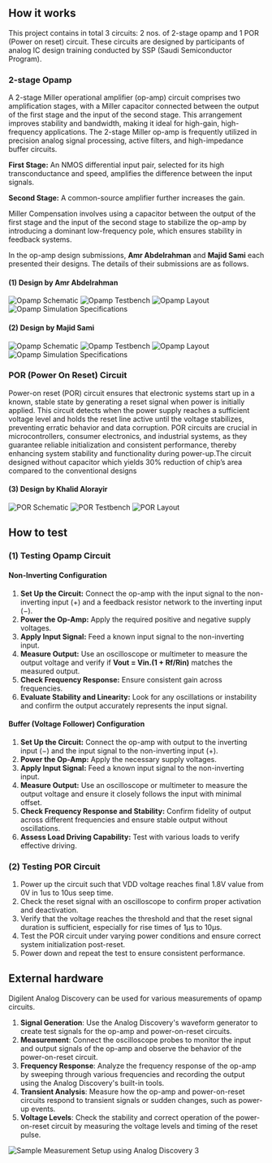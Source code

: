 <!---

This file is used to generate your project datasheet. Please fill in the information below and delete any unused
sections.

You can also include images in this folder and reference them in the markdown. Each image must be less than
512 kb in size, and the combined size of all images must be less than 1 MB.
-->

## How it works
This project contains in total 3 circuits: 2 nos. of 2-stage opamp and 1 POR (Power on reset) circuit. These circuits are  designed by participants of analog IC design training conducted by SSP (Saudi Semiconductor Program). 

### 2-stage Opamp
A 2-stage Miller operational amplifier (op-amp) circuit comprises two amplification stages, with a Miller capacitor connected between the output of the first stage and the input of the second stage. This arrangement improves stability and bandwidth, making it ideal for high-gain, high-frequency applications. The 2-stage Miller op-amp is frequently utilized in precision analog signal processing, active filters, and high-impedance buffer circuits.

**First Stage:** An NMOS differential input pair, selected for its high transconductance and speed, amplifies the difference between the input signals.

**Second Stage:** A common-source amplifier further increases the gain.

Miller Compensation involves using a capacitor between the output of the first stage and the input of the second stage to stabilize the op-amp by introducing a dominant low-frequency pole, which ensures stability in feedback systems.

In the op-amp design submissions, **Amr Abdelrahman** and **Majid Sami** each presented their designs. The details of their submissions are as follows.

#### (1) Design by Amr Abdelrahman
![Opamp Schematic](pic_opamp_sch.png "Opamp Schematic")
![Opamp Testbench](pic_opamp_testbench.png "Opamp Testbench")
![Opamp Layout](pic_opamp_layout.png "Opamp Layout")
![Opamp Simulation Specifications](pic_opamp_Specs.png "Opamp Simulation Specifications")

#### (2) Design by Majid Sami
![Opamp Schematic](pic1_opamp_sch.png "Opamp Schematic")
![Opamp Testbench](pic1_opamp_testbench.png "Opamp Testbench")
![Opamp Layout](pic1_opamp_layout.png "Opamp Layout")
![Opamp Simulation Specifications](pic1_opamp_specs.png "Opamp Simulation Specifications")

### POR (Power On Reset) Circuit
Power-on reset (POR) circuit ensures that electronic systems start up in a known, stable state by generating a reset signal when power is initially applied. This circuit detects when the power supply reaches a sufficient voltage level and holds the reset line active until the voltage stabilizes, preventing erratic behavior and data corruption. POR circuits are crucial in microcontrollers, consumer electronics, and industrial systems, as they guarantee reliable initialization and consistent performance, thereby enhancing system stability and functionality during power-up.The circuit designed without capacitor which yields 30% reduction of chip’s area compared to the conventional designs

#### (3) Design by Khalid Alorayir
![POR Schematic](pic_por_sch.png "POR Schematic")
![POR Testbench](pic_por_testbench.png "POR Testbench")
![POR Layout](pic_por_lay.png "POR Layout")

## How to test
### (1) Testing Opamp Circuit
#### Non-Inverting Configuration
1. **Set Up the Circuit:** Connect the op-amp with the input signal to the non-inverting input (+) and a feedback resistor network to the inverting input (−).
2. **Power the Op-Amp:** Apply the required positive and negative supply voltages.
3. **Apply Input Signal:** Feed a known input signal to the non-inverting input.
4. **Measure Output:** Use an oscilloscope or multimeter to measure the output voltage and verify if **Vout = Vin.(1 + Rf/Rin)** matches the measured output.
5. **Check Frequency Response:** Ensure consistent gain across frequencies.
6. **Evaluate Stability and Linearity:** Look for any oscillations or instability and confirm the output accurately represents the input signal.

#### Buffer (Voltage Follower) Configuration
1. **Set Up the Circuit:** Connect the op-amp with output to the inverting input (−) and the input signal to the non-inverting input (+).
2. **Power the Op-Amp:** Apply the necessary supply voltages.
3. **Apply Input Signal:** Feed a known input signal to the non-inverting input.
4. **Measure Output:** Use an oscilloscope or multimeter to measure the output voltage and ensure it closely follows the input with minimal offset.
5. **Check Frequency Response and Stability:** Confirm fidelity of output across different frequencies and ensure stable output without oscillations.
6. **Assess Load Driving Capability:** Test with various loads to verify effective driving.

### (2) Testing POR Circuit
1. Power up the circuit such that VDD voltage reaches final 1.8V value from 0V in 1us to 10us seep time.
2. Check the reset signal with an oscilloscope to confirm proper activation and deactivation.
3. Verify that the voltage reaches the threshold and that the reset signal duration is sufficient, especially for rise times of 1µs to 10µs.
4. Test the POR circuit under varying power conditions and ensure correct system initialization post-reset.
5. Power down and repeat the test to ensure consistent performance.

## External hardware
Digilent Analog Discovery can be used for various measurements of opamp circuits. 

1. **Signal Generation**: Use the Analog Discovery's waveform generator to create test signals for the op-amp and power-on-reset circuits.
2. **Measurement**: Connect the oscilloscope probes to monitor the input and output signals of the op-amp and observe the behavior of the power-on-reset circuit.
3. **Frequency Response**: Analyze the frequency response of the op-amp by sweeping through various frequencies and recording the output using the Analog Discovery's built-in tools.
4. **Transient Analysis**: Measure how the op-amp and power-on-reset circuits respond to transient signals or sudden changes, such as power-up events.
5. **Voltage Levels**: Check the stability and correct operation of the power-on-reset circuit by measuring the voltage levels and timing of the reset pulse.

![Sample Measurement Setup using Analog Discovery 3](pic_analog_discovery.jpeg "Sample Measurement Setup using Analog Discovery 3")
